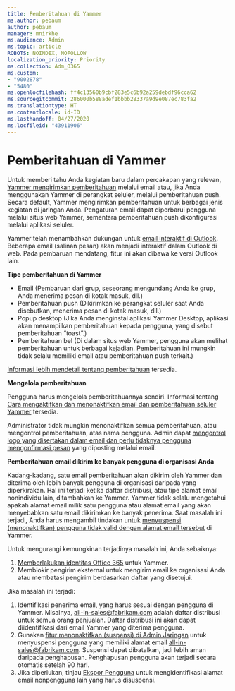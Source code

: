 ```yaml
---
title: Pemberitahuan di Yammer
ms.author: pebaum
author: pebaum
manager: mnirkhe
ms.audience: Admin
ms.topic: article
ROBOTS: NOINDEX, NOFOLLOW
localization_priority: Priority
ms.collection: Adm_O365
ms.custom:
- "9002878"
- "5480"
ms.openlocfilehash: ff4c13560b9cbf283e5c6b92a259debdf96cca62
ms.sourcegitcommit: 286000b588adef1bbbb28337a9d9e087ec783fa2
ms.translationtype: HT
ms.contentlocale: id-ID
ms.lasthandoff: 04/27/2020
ms.locfileid: "43911906"
---
```

# <a name="notifications-in-yammer"></a>Pemberitahuan di Yammer

Untuk memberi tahu Anda kegiatan baru dalam percakapan yang relevan, [Yammer mengirimkan pemberitahuan](https://support.microsoft.com/en-gb/office/enable-or-disable-yammer-email-and-phone-notifications-93e530e0-189f-4768-8f28-7683d48cc996) melalui email atau, jika Anda menggunakan Yammer di perangkat seluler, melalui pemberitahuan push. Secara default, Yammer mengirimkan pemberitahuan untuk berbagai jenis kegiatan di jaringan Anda. Pengaturan email dapat diperbarui pengguna melalui situs web Yammer, sementara pemberitahuan push dikonfigurasi melalui aplikasi seluler. 

Yammer telah menambahkan dukungan untuk [email interaktif di Outlook](https://techcommunity.microsoft.com/t5/outlook-blog/interactive-yammer-emails-in-outlook-on-the-web-are-here/ba-p/1209420). Beberapa email (salinan pesan) akan menjadi interaktif dalam Outlook di web. Pada pembaruan mendatang, fitur ini akan dibawa ke versi Outlook lain.

**Tipe pemberitahuan di Yammer**

- Email (Pembaruan dari grup, seseorang mengundang Anda ke grup, Anda menerima pesan di kotak masuk, dll.)
- Pemberitahuan push (Dikirimkan ke perangkat seluler saat Anda disebutkan, menerima pesan di kotak masuk, dll.)
- Popup desktop (Jika Anda menginstal aplikasi Yammer Desktop, aplikasi akan menampilkan pemberitahuan kepada pengguna, yang disebut pemberitahuan “toast”.)
- Pemberitahuan bel (Di dalam situs web Yammer, pengguna akan melihat pemberitahuan untuk berbagai kejadian. Pemberitahuan ini mungkin tidak selalu memiliki email atau pemberitahuan push terkait.)

[Informasi lebih mendetail tentang pemberitahuan](https://support.microsoft.com/en-gb/office/enable-or-disable-yammer-email-and-phone-notifications-93e530e0-189f-4768-8f28-7683d48cc996) tersedia.

**Mengelola pemberitahuan**

Pengguna harus mengelola pemberitahuannya sendiri. Informasi tentang [Cara mengaktifkan dan menonaktifkan email dan pemberitahuan seluler Yammer](https://support.microsoft.com/en-gb/office/enable-or-disable-yammer-email-and-phone-notifications-93e530e0-189f-4768-8f28-7683d48cc996) tersedia. 

Administrator tidak mungkin menonaktifkan semua pemberitahuan, atau mengontrol pemberitahuan, atas nama pengguna. Admin dapat [mengontrol logo yang disertakan dalam email dan perlu tidaknya pengguna mengonfirmasi pesan](https://docs.microsoft.com/yammer/configure-your-yammer-network/configure-email-and-yammer) yang diposting melalui email.

**Pemberitahuan email dikirim ke banyak pengguna di organisasi Anda**

Kadang-kadang, satu email pemberitahuan akan dikirim oleh Yammer dan diterima oleh lebih banyak pengguna di organisasi daripada yang diperkirakan. Hal ini terjadi ketika daftar distribusi, atau tipe alamat email nonindividu lain, ditambahkan ke Yammer. Yammer tidak selalu mengetahui apakah alamat email milik satu pengguna atau alamat email yang akan menyebabkan satu email dikirimkan ke banyak penerima. Saat masalah ini terjadi, Anda harus mengambil tindakan untuk [menyuspensi (menonaktifkan) pengguna tidak valid dengan alamat email tersebut](https://docs.microsoft.com/yammer/manage-yammer-users/add-block-or-remove-users#remove-users) di Yammer. 

Untuk mengurangi kemungkinan terjadinya masalah ini, Anda sebaiknya:

1. [Memberlakukan identitas Office 365](https://docs.microsoft.com/yammer/configure-your-yammer-network/enforce-office-365-identity) untuk Yammer.
2. Memblokir pengirim eksternal untuk mengirim email ke organisasi Anda atau membatasi pengirim berdasarkan daftar yang disetujui.

Jika masalah ini terjadi:

1. Identifikasi penerima email, yang harus sesuai dengan pengguna di Yammer. Misalnya, all-in-sales@fabrikam.com adalah daftar distribusi untuk semua orang penjualan. Daftar distribusi ini akan dapat diidentifikasi dari email Yammer yang diterima pengguna.
2. Gunakan [fitur menonaktifkan (suspensi) di Admin Jaringan](https://docs.microsoft.com/yammer/manage-yammer-users/add-block-or-remove-users#remove-users) untuk menyuspensi pengguna yang memiliki alamat email all-in-sales@fabrikam.com. Suspensi dapat dibatalkan, jadi lebih aman daripada penghapusan. Penghapusan pengguna akan terjadi secara otomatis setelah 90 hari.
3. Jika diperlukan, tinjau [Ekspor Pengguna](https://docs.microsoft.com/yammer/manage-security-and-compliance/export-yammer-enterprise-data#ExportUsers) untuk mengidentifikasi alamat email nonpengguna lain yang harus disuspensi.
